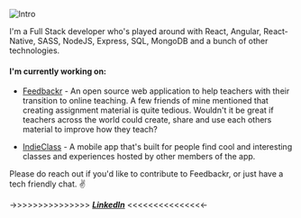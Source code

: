 ![Intro](https://media.giphy.com/media/QXUc28aPXHKIJxXs80/giphy.gif)

I'm a Full Stack developer who's played around with React, Angular, React-Native, SASS, NodeJS, Express, SQL, MongoDB and a bunch of other technologies.

#### I'm currently working on:
- [Feedbackr](https://github.com/RushabhM2/feedbackr) - An open source web application to help teachers with their transition to online teaching. A few friends of mine mentioned that creating assignment material is quite tedious. Wouldn't it be great if teachers across the world could create, share and use each others material to improve how they teach?

- [IndieClass](https://github.com/chamley/indieclass) - A mobile app that's built for people find cool and interesting classes and experiences hosted by other members of the app.

Please do reach out if you'd like to contribute to Feedbackr, or just have a tech friendly chat. ✌️

 ->>>>>>>>>>>>>>>  ***[LinkedIn](https://www.linkedin.com/in/rushabhm2/)***  <<<<<<<<<<<<<<<-
